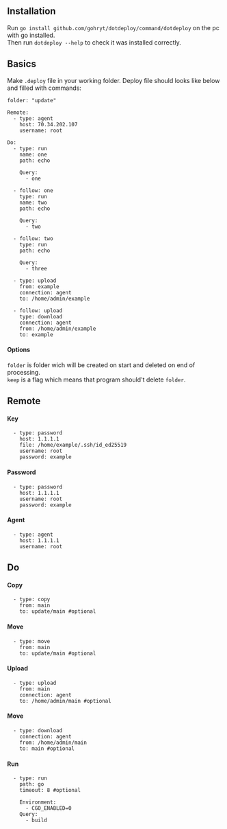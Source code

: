 ## Installation
Run ```go install github.com/gohryt/dotdeploy/command/dotdeploy``` on the pc with go installed.  
Then run ```dotdeploy --help``` to check it was installed correctly.  
## Basics
Make ```.deploy``` file in your working folder. Deploy file should looks like below and filled with commands:  
```
folder: "update"

Remote:
  - type: agent
    host: 70.34.202.107
    username: root

Do:
  - type: run
    name: one
    path: echo
    
    Query:
      - one

  - follow: one
    type: run
    name: two
    path: echo
    
    Query:
      - two

  - follow: two
    type: run
    path: echo
    
    Query:
      - three

  - type: upload
    from: example
    connection: agent
    to: /home/admin/example

  - follow: upload
    type: download
    connection: agent
    from: /home/admin/example
    to: example
```
#### Options
```folder``` is folder wich will be created on start and deleted on end of processing.  
```keep``` is a flag which means that program should't delete ```folder```.  
## Remote
#### Key
```
  - type: password
    host: 1.1.1.1
    file: /home/example/.ssh/id_ed25519
    username: root
    password: example
```
#### Password
```
  - type: password
    host: 1.1.1.1
    username: root
    password: example
```
#### Agent
```
  - type: agent
    host: 1.1.1.1
    username: root
```
## Do
#### Copy
```
  - type: copy
    from: main
    to: update/main #optional
```
#### Move
```
  - type: move
    from: main
    to: update/main #optional
```
#### Upload
```
  - type: upload
    from: main
    connection: agent
    to: /home/admin/main #optional
```
#### Move
```
  - type: download
    connection: agent
    from: /home/admin/main
    to: main #optional
```
#### Run
```
  - type: run
    path: go
    timeout: 8 #optional
    
    Environment:
      - CGO_ENABLED=0
    Query:
      - build
```
